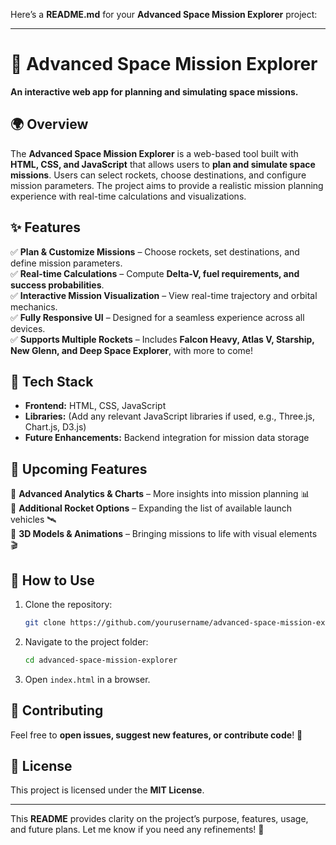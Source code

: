 Here’s a **README.md** for your **Advanced Space Mission Explorer** project:  

---

# 🚀 Advanced Space Mission Explorer  

**An interactive web app for planning and simulating space missions.**  

## 🌍 Overview  

The **Advanced Space Mission Explorer** is a web-based tool built with **HTML, CSS, and JavaScript** that allows users to **plan and simulate space missions**. Users can select rockets, choose destinations, and configure mission parameters. The project aims to provide a realistic mission planning experience with real-time calculations and visualizations.  

## ✨ Features  

✅ **Plan & Customize Missions** – Choose rockets, set destinations, and define mission parameters.  
✅ **Real-time Calculations** – Compute **Delta-V, fuel requirements, and success probabilities**.  
✅ **Interactive Mission Visualization** – View real-time trajectory and orbital mechanics.  
✅ **Fully Responsive UI** – Designed for a seamless experience across all devices.  
✅ **Supports Multiple Rockets** – Includes **Falcon Heavy, Atlas V, Starship, New Glenn, and Deep Space Explorer**, with more to come!  

## 🚀 Tech Stack  

- **Frontend:** HTML, CSS, JavaScript  
- **Libraries:** (Add any relevant JavaScript libraries if used, e.g., Three.js, Chart.js, D3.js)  
- **Future Enhancements:** Backend integration for mission data storage  

## 📌 Upcoming Features  

🔹 **Advanced Analytics & Charts** – More insights into mission planning 📊  
🔹 **Additional Rocket Options** – Expanding the list of available launch vehicles 🛰️  
🔹 **3D Models & Animations** – Bringing missions to life with visual elements 🎬  

## 🎯 How to Use  

1. Clone the repository:  
   ```bash
   git clone https://github.com/yourusername/advanced-space-mission-explorer.git
   ```
2. Navigate to the project folder:  
   ```bash
   cd advanced-space-mission-explorer
   ```
3. Open `index.html` in a browser.  

## 🤝 Contributing  

Feel free to **open issues, suggest new features, or contribute code**! 🚀  

## 📜 License  

This project is licensed under the **MIT License**.  

---

This **README** provides clarity on the project’s purpose, features, usage, and future plans. Let me know if you need any refinements! 🚀
